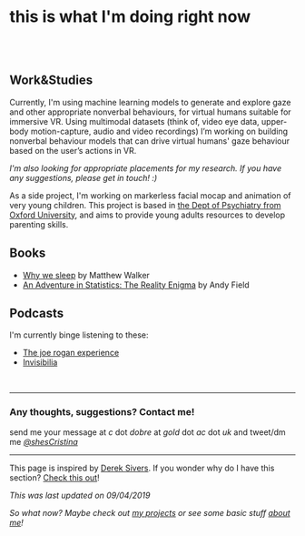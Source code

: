 # **this is what I'm doing right now**
<br><br>
## Work&Studies

Currently, I'm using machine learning models to generate and explore gaze and other appropriate nonverbal behaviours, for virtual humans suitable for immersive VR. Using multimodal datasets (think of, video eye data, upper-body motion-capture, audio and video recordings) I’m working on building nonverbal behaviour models that can drive virtual humans' gaze behaviour based on the user’s actions in VR.

*I'm also looking for appropriate placements for my research. If you have any suggestions, please get in touch! :)*

As a side project, I'm working on markerless facial mocap and animation of very young children. This project is based in [the Dept of Psychiatry from Oxford University](https://www.psych.ox.ac.uk/), and aims to provide young adults resources to develop parenting skills.


## Books
* [Why we sleep](https://www.amazon.co.uk/Why-We-Sleep-Science-Dreams/dp/0241269067) by Matthew Walker 
* [An Adventure in Statistics: The Reality Enigma](https://www.amazon.co.uk/Adventure-Statistics-Reality-Enigma/dp/1446210456/) by  Andy Field


## Podcasts

I'm currently binge listening to these:
* [The joe rogan experience](http://podcasts.joerogan.net/)
* [Invisibilia](https://www.npr.org/invisibilia/)


<br>

---

### Any thoughts, suggestions? Contact me!
send me your message at *c* dot *dobre* at *gold* dot *ac* dot *uk* 
and tweet/dm me *[@shesCristina](https://twitter.com/shesCristina)*

---

This page is inspired by [Derek Sivers](https://sivers.org/).  If you wonder why do I have this section?  [Check this out](https://nownownow.com/about)! 

*This was last updated on 09/04/2019*

*So what now? Maybe check out [my projects](https://cristinadobre.github.io/projects.html) or see some basic stuff [about me](https://cristinadobre.github.io/)!*
